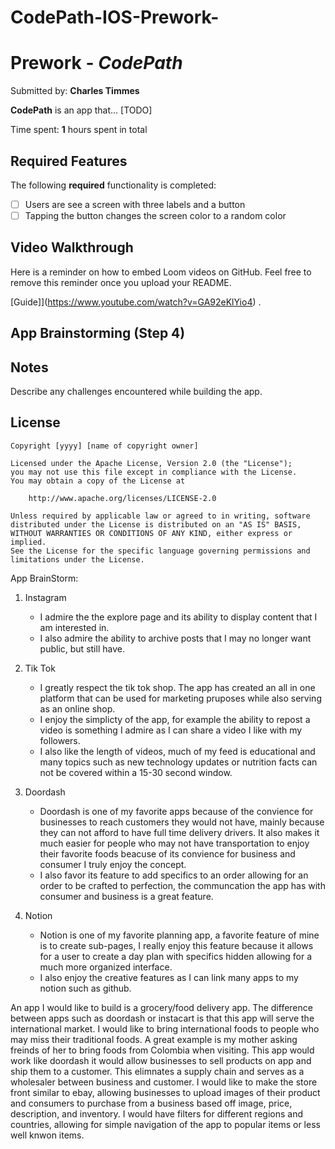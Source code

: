 # CodePath-IOS-Prework-
# Prework - *CodePath*

Submitted by: **Charles Timmes**

**CodePath** is an app that... [TODO] 

Time spent: **1** hours spent in total

## Required Features

The following **required** functionality is completed:

- [ ] Users are see a screen with three labels and a button
- [ ] Tapping the button changes the screen color to a random color
 
## Video Walkthrough

Here is a reminder on how to embed Loom videos on GitHub. Feel free to remove this reminder once you upload your README. 

[Guide]](https://www.youtube.com/watch?v=GA92eKlYio4) .

## App Brainstorming (Step 4)

## Notes

Describe any challenges encountered while building the app.

## License

    Copyright [yyyy] [name of copyright owner]

    Licensed under the Apache License, Version 2.0 (the "License");
    you may not use this file except in compliance with the License.
    You may obtain a copy of the License at

        http://www.apache.org/licenses/LICENSE-2.0

    Unless required by applicable law or agreed to in writing, software
    distributed under the License is distributed on an "AS IS" BASIS,
    WITHOUT WARRANTIES OR CONDITIONS OF ANY KIND, either express or implied.
    See the License for the specific language governing permissions and
    limitations under the License.

App BrainStorm: 

1. Instagram
   - I admire the the explore page and its ability to display content that I am interested in.
   - I also admire the ability to archive posts that I may no longer want public, but still have.
     
2. Tik Tok
   - I greatly respect the tik tok shop. The app has created an all in one platform that can be used for marketing pruposes while also serving as an online shop.
   - I enjoy the simplicty of the app, for example the ability to repost a video is something I admire as I can share a video I like with my followers.
   - I also like the length of videos, much of my feed is educational and many topics such as new technology updates or nutrition facts can not be covered within a 15-30 second window.
     
3. Doordash
   - Doordash is one of my favorite apps because of the convience for businesses to reach customers they would not have, mainly because they can not afford to have full time delivery drivers. It also makes it much easier for people who may not have transportation to enjoy their favorite foods beacuse of its convience for business and consumer I truly enjoy the concept.
   - I also favor its feature to add specifics to an order allowing for an order to be crafted to perfection, the communcation the app has with consumer and business is a great feature.
     
4. Notion
   - Notion is one of my favorite planning app, a favorite feature of mine is to create sub-pages, I really enjoy this feature because it allows for a user to create a day plan with specifics hidden allowing for a much more organized interface.
   - I also enjoy the creative features as I can link many apps to my notion such as github.
  
  An app I would like to build is a grocery/food delivery app. The difference between apps such as doordash or instacart is that this app will serve the international market. I would like to bring international foods to people who may miss their traditional foods. A great example is my mother asking freinds of her to bring foods from Colombia when visiting. This app would work like doordash it would allow businesses to sell products on app and ship them to a customer. This elimnates a supply chain and serves as a wholesaler between business and customer. I would like to make the store front similar to ebay, allowing businesses to upload images of their product and consumers to purchase from a business based off image, price, description, and inventory. I would have filters for different regions and countries, allowing for simple navigation of the app to popular items or less well knwon items.  
